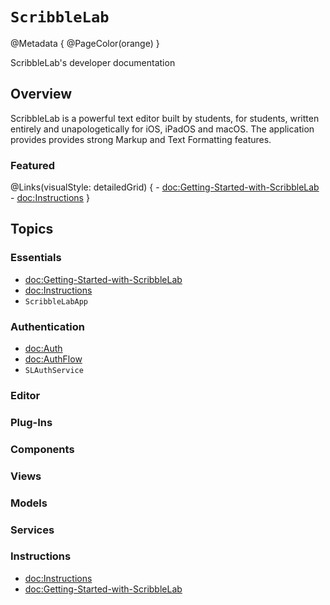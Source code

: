 # ``ScribbleLab``

@Metadata {
    @PageColor(orange)
}

ScribbleLab's developer documentation

## Overview

ScribbleLab is a powerful text editor built by students, for students, written entirely and unapologetically for iOS, iPadOS and macOS. The application provides provides strong Markup and Text Formatting features. 

### Featured
@Links(visualStyle: detailedGrid) {
    - <doc:Getting-Started-with-ScribbleLab>
    - <doc:Instructions>
}

## Topics

### Essentials
- <doc:Getting-Started-with-ScribbleLab>
- <doc:Instructions>
- ``ScribbleLabApp``

### Authentication
- <doc:Auth>
- <doc:AuthFlow>
- ``SLAuthService``

### Editor

### Plug-Ins

### Components

### Views

### Models

### Services

### Instructions
- <doc:Instructions>
- <doc:Getting-Started-with-ScribbleLab>
